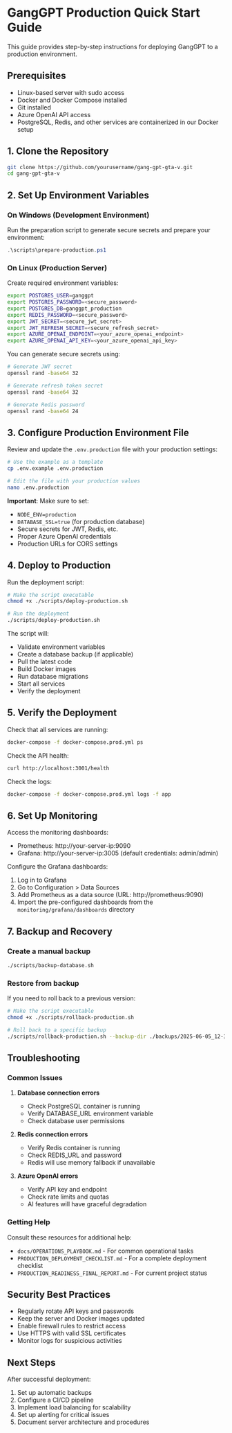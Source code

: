 # GangGPT Production Quick Start Guide

This guide provides step-by-step instructions for deploying GangGPT to a production environment.

## Prerequisites

- Linux-based server with sudo access
- Docker and Docker Compose installed
- Git installed
- Azure OpenAI API access
- PostgreSQL, Redis, and other services are containerized in our Docker setup

## 1. Clone the Repository

```bash
git clone https://github.com/yourusername/gang-gpt-gta-v.git
cd gang-gpt-gta-v
```

## 2. Set Up Environment Variables

### On Windows (Development Environment)

Run the preparation script to generate secure secrets and prepare your environment:

```powershell
.\scripts\prepare-production.ps1
```

### On Linux (Production Server)

Create required environment variables:

```bash
export POSTGRES_USER=ganggpt
export POSTGRES_PASSWORD=<secure_password>
export POSTGRES_DB=ganggpt_production
export REDIS_PASSWORD=<secure_password>
export JWT_SECRET=<secure_jwt_secret>
export JWT_REFRESH_SECRET=<secure_refresh_secret>
export AZURE_OPENAI_ENDPOINT=<your_azure_openai_endpoint>
export AZURE_OPENAI_API_KEY=<your_azure_openai_api_key>
```

You can generate secure secrets using:

```bash
# Generate JWT secret
openssl rand -base64 32

# Generate refresh token secret
openssl rand -base64 32

# Generate Redis password
openssl rand -base64 24
```

## 3. Configure Production Environment File

Review and update the `.env.production` file with your production settings:

```bash
# Use the example as a template
cp .env.example .env.production

# Edit the file with your production values
nano .env.production
```

**Important**: Make sure to set:
- `NODE_ENV=production`
- `DATABASE_SSL=true` (for production database)
- Secure secrets for JWT, Redis, etc.
- Proper Azure OpenAI credentials
- Production URLs for CORS settings

## 4. Deploy to Production

Run the deployment script:

```bash
# Make the script executable
chmod +x ./scripts/deploy-production.sh

# Run the deployment
./scripts/deploy-production.sh
```

The script will:
- Validate environment variables
- Create a database backup (if applicable)
- Pull the latest code
- Build Docker images
- Run database migrations
- Start all services
- Verify the deployment

## 5. Verify the Deployment

Check that all services are running:

```bash
docker-compose -f docker-compose.prod.yml ps
```

Check the API health:

```bash
curl http://localhost:3001/health
```

Check the logs:

```bash
docker-compose -f docker-compose.prod.yml logs -f app
```

## 6. Set Up Monitoring

Access the monitoring dashboards:
- Prometheus: http://your-server-ip:9090
- Grafana: http://your-server-ip:3005 (default credentials: admin/admin)

Configure the Grafana dashboards:
1. Log in to Grafana
2. Go to Configuration > Data Sources
3. Add Prometheus as a data source (URL: http://prometheus:9090)
4. Import the pre-configured dashboards from the `monitoring/grafana/dashboards` directory

## 7. Backup and Recovery

### Create a manual backup

```bash
./scripts/backup-database.sh
```

### Restore from backup

If you need to roll back to a previous version:

```bash
# Make the script executable
chmod +x ./scripts/rollback-production.sh

# Roll back to a specific backup
./scripts/rollback-production.sh --backup-dir ./backups/2025-06-05_12-34-56
```

## Troubleshooting

### Common Issues

1. **Database connection errors**
   - Check PostgreSQL container is running
   - Verify DATABASE_URL environment variable
   - Check database user permissions

2. **Redis connection errors**
   - Verify Redis container is running
   - Check REDIS_URL and password
   - Redis will use memory fallback if unavailable

3. **Azure OpenAI errors**
   - Verify API key and endpoint
   - Check rate limits and quotas
   - AI features will have graceful degradation

### Getting Help

Consult these resources for additional help:
- `docs/OPERATIONS_PLAYBOOK.md` - For common operational tasks
- `PRODUCTION_DEPLOYMENT_CHECKLIST.md` - For a complete deployment checklist
- `PRODUCTION_READINESS_FINAL_REPORT.md` - For current project status

## Security Best Practices

- Regularly rotate API keys and passwords
- Keep the server and Docker images updated
- Enable firewall rules to restrict access
- Use HTTPS with valid SSL certificates
- Monitor logs for suspicious activities

## Next Steps

After successful deployment:
1. Set up automatic backups
2. Configure a CI/CD pipeline
3. Implement load balancing for scalability
4. Set up alerting for critical issues
5. Document server architecture and procedures
